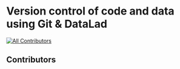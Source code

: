 # Version control of code and data using Git & DataLad

[![All Contributors](https://img.shields.io/github/all-contributors/lnnrtwttkhn/version-control-book?color=ee8449&style=flat-square)](#contributors)

## Contributors

<!-- ALL-CONTRIBUTORS-LIST:START - Do not remove or modify this section -->
<!-- prettier-ignore-start -->
<!-- markdownlint-disable -->

<!-- markdownlint-restore -->
<!-- prettier-ignore-end -->

<!-- ALL-CONTRIBUTORS-LIST:END -->
